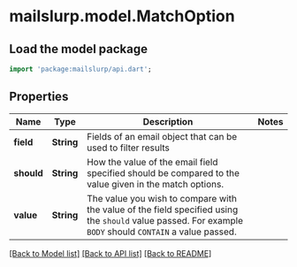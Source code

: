 # mailslurp.model.MatchOption

## Load the model package
```dart
import 'package:mailslurp/api.dart';
```

## Properties
Name | Type | Description | Notes
------------ | ------------- | ------------- | -------------
**field** | **String** | Fields of an email object that can be used to filter results | 
**should** | **String** | How the value of the email field specified should be compared to the value given in the match options. | 
**value** | **String** | The value you wish to compare with the value of the field specified using the `should` value passed. For example `BODY` should `CONTAIN` a value passed. | 

[[Back to Model list]](../README#documentation-for-models) [[Back to API list]](../README#documentation-for-api-endpoints) [[Back to README]](../README)


